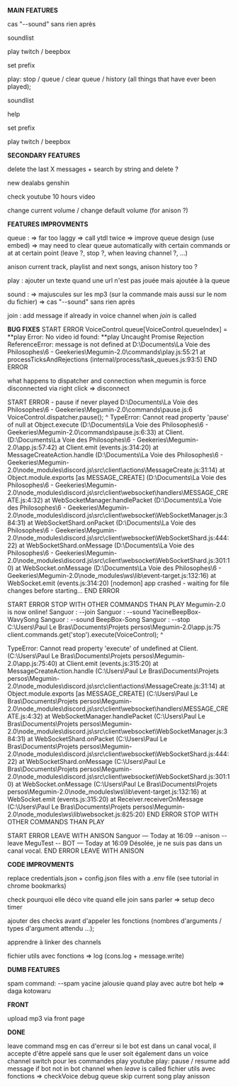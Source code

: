 **__MAIN FEATURES__**

cas "--sound" sans rien après

soundlist

play twitch / beepbox

set prefix

play:
    stop / queue / clear queue / history (all things that have ever been played);

soundlist

help

set prefix

play twitch / beepbox


**__SECONDARY FEATURES__**

delete the last X messages + search by string and delete ?

new dealabs genshin

check youtube 10 hours video

change current volume / change default volume (for anison ?)


**__FEATURES IMPROVMENTS__**

queue :
=> far too laggy
=> call ytdl twice
=> improve queue design (use embed)
=> may need to clear queue automatically with certain commands or at at certain point (leave ?, stop ?, when leaving channel ?, ...)

anison current track, playlist and next songs, anison history too ?

play : ajouter un texte quand une url n'est pas jouée mais ajoutée à la queue

sound :
=> majuscules sur les mp3 (sur la commande mais aussi sur le nom du fichier)
=> cas "--sound" sans rien après

join : add message if already in voice channel when *join* is called


**__BUG FIXES__**
START ERROR
VoiceControl.queue[VoiceControl.queueIndex] = **play
Error: No video id found: **play
Uncaught Promise Rejection ReferenceError: message is not defined
    at D:\Documents\La Voie des Philosophes\6 - Geekeries\Megumin-2.0\commands\play.js:55:21
    at processTicksAndRejections (internal/process/task_queues.js:93:5)
END ERROR

what happens to dispatcher and connection when megumin is force disconnected via right click => disconnect

START ERROR - pause if never played
D:\Documents\La Voie des Philosophes\6 - Geekeries\Megumin-2.0\commands\pause.js:6
        VoiceControl.dispatcher.pause();
                                ^
TypeError: Cannot read property 'pause' of null
    at Object.execute (D:\Documents\La Voie des Philosophes\6 - Geekeries\Megumin-2.0\commands\pause.js:6:33)
    at Client.<anonymous> (D:\Documents\La Voie des Philosophes\6 - Geekeries\Megumin-2.0\app.js:57:42)
    at Client.emit (events.js:314:20)
    at MessageCreateAction.handle (D:\Documents\La Voie des Philosophes\6 - Geekeries\Megumin-2.0\node_modules\discord.js\src\client\actions\MessageCreate.js:31:14)
    at Object.module.exports [as MESSAGE_CREATE] (D:\Documents\La Voie des Philosophes\6 - Geekeries\Megumin-2.0\node_modules\discord.js\src\client\websocket\handlers\MESSAGE_CREATE.js:4:32)
    at WebSocketManager.handlePacket (D:\Documents\La Voie des Philosophes\6 - Geekeries\Megumin-2.0\node_modules\discord.js\src\client\websocket\WebSocketManager.js:384:31)
    at WebSocketShard.onPacket (D:\Documents\La Voie des Philosophes\6 - Geekeries\Megumin-2.0\node_modules\discord.js\src\client\websocket\WebSocketShard.js:444:22)
    at WebSocketShard.onMessage (D:\Documents\La Voie des Philosophes\6 - Geekeries\Megumin-2.0\node_modules\discord.js\src\client\websocket\WebSocketShard.js:301:10)
    at WebSocket.onMessage (D:\Documents\La Voie des Philosophes\6 - Geekeries\Megumin-2.0\node_modules\ws\lib\event-target.js:132:16)
    at WebSocket.emit (events.js:314:20)
[nodemon] app crashed - waiting for file changes before starting...
END ERROR

START ERROR STOP WITH OTHER COMMANDS THAN PLAY
Megumin-2.0 is now online!
Sanguor : --join
Sanguor : --sound YacineBeepBox-WavySong
Sanguor : --sound BeepBox-Song
Sanguor : --stop
C:\Users\Paul Le Bras\Documents\Projets persos\Megumin-2.0\app.js:75
            client.commands.get('stop').execute(VoiceControl);
                                       ^

TypeError: Cannot read property 'execute' of undefined
    at Client.<anonymous> (C:\Users\Paul Le Bras\Documents\Projets persos\Megumin-2.0\app.js:75:40)
    at Client.emit (events.js:315:20)
    at MessageCreateAction.handle (C:\Users\Paul Le Bras\Documents\Projets persos\Megumin-2.0\node_modules\discord.js\src\client\actions\MessageCreate.js:31:14)
    at Object.module.exports [as MESSAGE_CREATE] (C:\Users\Paul Le Bras\Documents\Projets persos\Megumin-2.0\node_modules\discord.js\src\client\websocket\handlers\MESSAGE_CREATE.js:4:32)
    at WebSocketManager.handlePacket (C:\Users\Paul Le Bras\Documents\Projets persos\Megumin-2.0\node_modules\discord.js\src\client\websocket\WebSocketManager.js:384:31)
    at WebSocketShard.onPacket (C:\Users\Paul Le Bras\Documents\Projets persos\Megumin-2.0\node_modules\discord.js\src\client\websocket\WebSocketShard.js:444:22)
    at WebSocketShard.onMessage (C:\Users\Paul Le Bras\Documents\Projets persos\Megumin-2.0\node_modules\discord.js\src\client\websocket\WebSocketShard.js:301:10)
    at WebSocket.onMessage (C:\Users\Paul Le Bras\Documents\Projets persos\Megumin-2.0\node_modules\ws\lib\event-target.js:132:16)
    at WebSocket.emit (events.js:315:20)
    at Receiver.receiverOnMessage (C:\Users\Paul Le Bras\Documents\Projets persos\Megumin-2.0\node_modules\ws\lib\websocket.js:825:20)
END ERROR STOP WITH OTHER COMMANDS THAN PLAY

START ERROR LEAVE WITH ANISON
Sanguor — Today at 16:09
--anison
--leave
MeguTest --
BOT
 — Today at 16:09
Désolée, je ne suis pas dans un canal vocal.
END ERROR LEAVE WITH ANISON


**__CODE IMPROVMENTS__**

replace credentials.json + config.json files with a .env file (see tutorial in chrome bookmarks)

check pourquoi elle déco vite quand elle join sans parler
    => setup deco timer

ajouter des checks avant d'appeler les fonctions (nombres d'arguments / types d'argument attendu ...);

apprendre à linker des channels

fichier utils avec fonctions
=> log (cons.log + message.write)

**__DUMB  FEATURES__**

spam command: --spam yacine
jalousie quand play avec autre bot
help => daga kotowaru

**__FRONT__**

upload mp3 via front page

**__DONE__**

leave command
msg en cas d'erreur
si le bot est dans un canal vocal, il accepte d'être appelé sans que le user soit également dans un voice channel
switch pour les commandes
play youtube
play:
    pause / resume
add message if bot not in bot channel when *leave* is called
fichier utils avec fonctions
    => checkVoice
debug queue
skip current song
play anisson